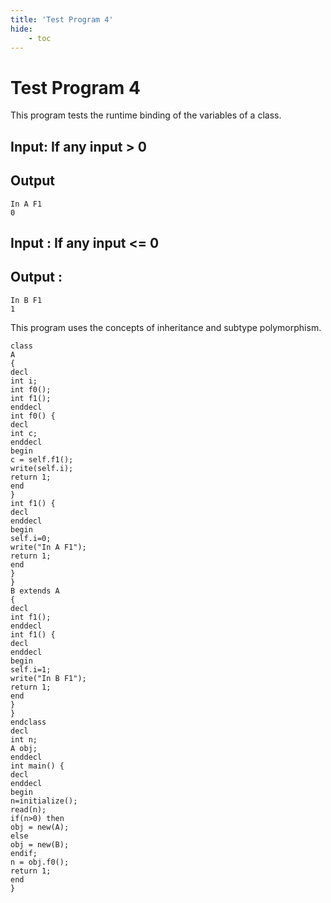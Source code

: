 ```yaml
---
title: 'Test Program 4'
hide:
    - toc
---
```


# Test Program 4
This program tests the runtime binding of the variables of a class.

## Input: If any input > 0

## Output
```
In A F1
0
```

## Input : If any input <= 0

## Output :
```
In B F1
1
```

This program uses the concepts of inheritance and subtype polymorphism.

```
class
A
{
decl
int i;
int f0();
int f1();
enddecl
int f0() {
decl
int c;
enddecl
begin
c = self.f1();
write(self.i);
return 1;
end
}
int f1() {
decl
enddecl
begin
self.i=0;
write("In A F1");
return 1;
end
}
}
B extends A
{
decl
int f1();
enddecl
int f1() {
decl
enddecl
begin
self.i=1;
write("In B F1");
return 1;
end
}
}
endclass
decl
int n;
A obj;
enddecl
int main() {
decl
enddecl
begin
n=initialize();
read(n);
if(n>0) then
obj = new(A);
else
obj = new(B);
endif;
n = obj.f0();
return 1;
end
}
```
